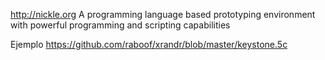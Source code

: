 http://nickle.org
A programming language based prototyping environment with powerful programming and scripting capabilities

Ejemplo
https://github.com/raboof/xrandr/blob/master/keystone.5c
